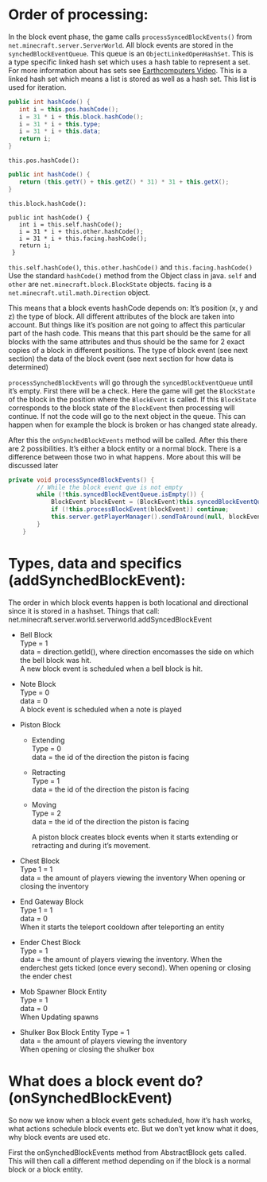 # Order of processing:
In the block event phase, the game calls `processSyncedBlockEvents()` from `net.minecraft.server.ServerWorld`. All block events are stored in the `synchedBlockEventQueue`. This queue is an `ObjectLinkedOpenHashSet`. This is a type specific linked hash set which uses a hash table to represent a set. For more information about has sets see [Earthcomputers Video](https://www.youtube.com/watch?v=y5Cx07OHaOI). This is a linked hash set which means a list is stored as well as a hash set. This list is used for iteration.
```Java
public int hashCode() {
   int i = this.pos.hashCode();
   i = 31 * i + this.block.hashCode();
   i = 31 * i + this.type;
   i = 31 * i + this.data;
   return i;
}
```
`this.pos.hashCode():`
```Java
public int hashCode() {
   return (this.getY() + this.getZ() * 31) * 31 + this.getX();
}
```
`this.block.hashCode():`
```
public int hashCode() {
   int i = this.self.hashCode();
   i = 31 * i + this.other.hashCode();
   i = 31 * i + this.facing.hashCode();
   return i;
 }
 ```

`this.self.hashCode()`, `this.other.hashCode()` and `this.facing.hashCode()` 
Use the standard `hashCode()` method from the Object class in java. `self` and `other` are `net.minecraft.block.BlockState` objects. `facing` is a `net.minecraft.util.math.Direction` object.

This means that a block events hashCode depends on:
It’s position (x, y and z)
the type of block. All different attributes of the block are taken into account. But things like it’s position are not going to affect this particular part of the hash code. This means that this part should be the same for all blocks with the same attributes and thus should be the same for 2 exact copies of a block in different positions.
The type of block event (see next section)
the data of the block event (see next section for how data is determined)

`processSynchedBlockEvents` will go through the `syncedBlockEventQueue` until it’s empty. First there will be a check. Here the game will get the `BlockState` of the block in the position where the `BlockEvent` is called. If this `BlockState` corresponds to the block state of the `BlockEvent` then processing will continue. If not the code will go to the next object in the queue. This can happen when for example the block is broken or has changed state already.

After this the `onSynchedBlockEvents` method will be called. After this there are 2 possibilities. It’s either a block entity or a normal block. There is a difference between those two in what happens. More about this will be discussed later

```Java
private void processSyncedBlockEvents() {
        // While the block event que is not empty
        while (!this.syncedBlockEventQueue.isEmpty()) {
            BlockEvent blockEvent = (BlockEvent)this.syncedBlockEventQueue.removeFirst();
            if (!this.processBlockEvent(blockEvent)) continue;
            this.server.getPlayerManager().sendToAround(null, blockEvent.getPos().getX(), blockEvent.getPos().getY(), blockEvent.getPos().getZ(), 64.0, this.getRegistryKey(), new BlockEventS2CPacket(blockEvent.getPos(), blockEvent.getBlock(), blockEvent.getType(), blockEvent.getData()));
        }
    }
```

# Types, data and specifics (addSynchedBlockEvent):
The order in which block events happen is both locational and directional since it is stored in a hashset.
Things that call: net.minecraft.server.world.serverworld.addSyncedBlockEvent

- Bell Block  
    Type = 1  
    data = direction.getId(), where direction encomasses the side on which the bell block was hit.  
    A new block event is scheduled when a bell block is hit.  

- Note Block  
    Type = 0  
    data = 0  
    A block event is scheduled when a note is played  

- Piston Block  
    * Extending  
        Type = 0  
        data = the id of the direction the piston is facing  

    * Retracting  
        Type = 1  
        data = the id of the direction the piston is facing  

    * Moving  
        Type = 2  
        data = the id of the direction the piston is facing  

        A piston block creates block events when it starts extending or retracting and during it’s movement.
    
- Chest Block  
Type 1 = 1  
    data = the amount of players viewing the inventory
        When opening or closing the inventory

- End Gateway Block  
    Type 1 = 1  
    data = 0  
    When it starts the teleport cooldown after teleporting an entity

- Ender Chest Block  
    Type = 1  
    data = the amount of players viewing the inventory. When the enderchest gets ticked (once every second). When opening or closing the ender chest

- Mob Spawner Block Entity  
    Type = 1  
    data = 0  
    When Updating spawns  

- Shulker Box Block Entity 
    Type = 1  
    data = the amount of players viewing the inventory  
    When opening or closing the shulker box  

# What does a block event do? (onSynchedBlockEvent)
So now we know when a block event gets scheduled, how it’s hash works, what actions schedule block events etc. But we don’t yet know what it does, why block events are used etc.

First the onSynchedBlockEvents method from AbstractBlock gets called. This will then call a different method depending on if the block is a normal block or a block entity.
